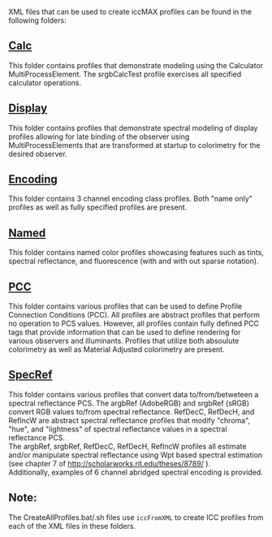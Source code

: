 XML files that can be used to create iccMAX profiles can be found in
the following folders:

## [Calc](Calc)
This folder contains profiles that demonstrate modeling using the
Calculator MultiProcessElement.  The srgbCalcTest profile exercises
all specified calculator operations.

## [Display](Display)
This folder contains profiles that demonstrate spectral modeling of
display profiles allowing for late binding of the observer using
MultiProcessElements that are transformed at startup to colorimetry
for the desired observer.

## [Encoding](Encoding)
This folder contains 3 channel encoding class profiles.  Both "name
only" profiles as well as fully specified profiles are present.

## [Named](Named)
This folder contains named color profiles showcasing features such as
tints, spectral reflectance, and fluorescence (with and with out
sparse notation).

## [PCC](PCC)
This folder contains various profiles that can be used to define Profile
Connection Conditions (PCC).  All profiles are abstract profiles that
perform no operation to PCS values.  However, all profiles contain fully
defined PCC tags that provide information that can be used to define
rendering for various observers and illuminants.  Profiles that utilize
both absoulute colorimetry as well as Material Adjusted colorimetry
are present.

## [SpecRef](SpecRef)
This folder contains various profiles that convert data to/from/betweteen
a spectral reflectance PCS.  The argbRef (AdobeRGB) and srgbRef (sRGB)
convert RGB values to/from spectral reflectance.  RefDecC, RefDecH, and
RefIncW are abstract spectral reflectance profiles that modify "chroma",
"hue", and "lightness" of spectral reflectance values in a spectral
reflectance PCS.  
The argbRef, srgbRef, RefDecC, RefDecH, RefIncW profiles all estimate
and/or manipulate spectral reflectance using Wpt based spectral estimation
(see chapter 7 of http://scholarworks.rit.edu/theses/8789/ ).  
Additionally, examples of 6 channel abridged spectral encoding is provided.

## Note:
The CreateAllProfiles.bat/.sh files use `iccFromXML` to create ICC profiles
from each of the XML files in these folders.
